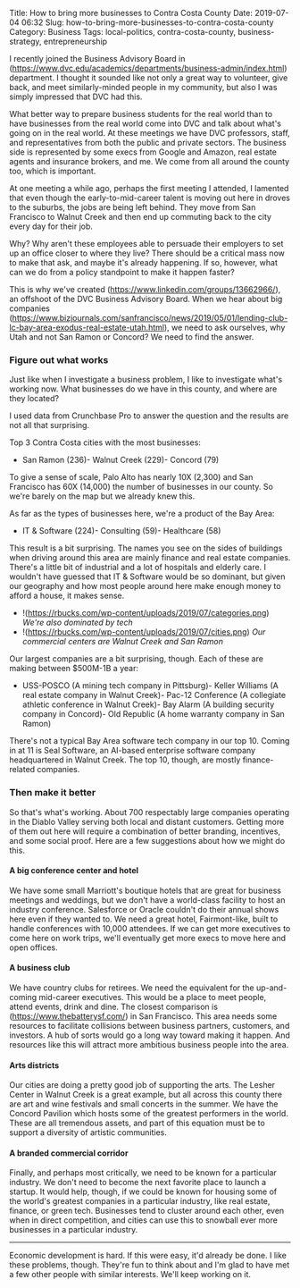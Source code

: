 Title: How to bring more businesses to Contra Costa County
Date: 2019-07-04 06:32
Slug: how-to-bring-more-businesses-to-contra-costa-county
Category: Business
Tags: local-politics, contra-costa-county, business-strategy, entrepreneurship

I recently joined the Business Advisory Board in (https://www.dvc.edu/academics/departments/business-admin/index.html) department. I thought it sounded like not only a great way to volunteer, give back, and meet similarly-minded people in my community, but also I was simply impressed that DVC had this.

What better way to prepare business students for the real world than to have businesses from the real world come into DVC and talk about what's going on in the real world. At these meetings we have DVC professors, staff, and representatives from both the public and private sectors. The business side is represented by some execs from Google and Amazon, real estate agents and insurance brokers, and me. We come from all around the county too, which is important. 

At one meeting a while ago, perhaps the first meeting I attended, I lamented that even though the early-to-mid-career talent is moving out here in droves to the suburbs, the jobs are being left behind. They move from San Francisco to Walnut Creek and then end up commuting back to the city every day for their job. 

Why? Why aren't these employees able to persuade their employers to set up an office closer to where they live? There should be a critical mass now to make that ask, and maybe it's already happening. If so, however, what can we do from a policy standpoint to make it happen faster?

This is why we've created (https://www.linkedin.com/groups/13662966/), an offshoot of the DVC Business Advisory Board. When we hear about big companies (https://www.bizjournals.com/sanfrancisco/news/2019/05/01/lending-club-lc-bay-area-exodus-real-estate-utah.html), we need to ask ourselves, why Utah and not San Ramon or Concord? We need to find the answer. 

### Figure out what works

Just like when I investigate a business problem, I like to investigate what's working now. What businesses do we have in this county, and where are they located? 

I used data from Crunchbase Pro to answer the question and the results are not all that surprising.

Top 3 Contra Costa cities with the most businesses:

- San Ramon (236)- Walnut Creek (229)- Concord (79)

To give a sense of scale, Palo Alto has nearly 10X (2,300) and San Francisco has 60X (14,000) the number of businesses in our county. So we're barely on the map but we already knew this. 

As far as the types of businesses here, we're a product of the Bay Area:

- IT & Software (224)- Consulting (59)- Healthcare (58)

This result is a bit surprising. The names you see on the sides of buildings when driving around this area are mainly finance and real estate companies. There's a little bit of industrial and a lot of hospitals and elderly care. I wouldn't have guessed that IT & Software would be so dominant, but given our geography and how most people around here make enough money to afford a house, it makes sense. 

- !(https://rbucks.com/wp-content/uploads/2019/07/categories.png)
*We're also dominated by tech*
- !(https://rbucks.com/wp-content/uploads/2019/07/cities.png)
*Our commercial centers are Walnut Creek and San Ramon*

Our largest companies are a bit surprising, though. Each of these are making between $500M-1B a year:

- USS-POSCO (A mining tech company in Pittsburg)- Keller Williams (A real estate company in Walnut Creek)- Pac-12 Conference (A collegiate athletic conference in Walnut Creek)- Bay Alarm (A building security company in Concord)- Old Republic (A home warranty company in San Ramon)

There's not a typical Bay Area software tech company in our top 10. Coming in at 11 is Seal Software, an AI-based enterprise software company headquartered in Walnut Creek. The top 10, though, are mostly finance-related companies. 

### Then make it better

So that's what's working. About 700 respectably large companies operating in the Diablo Valley serving both local and distant customers. Getting more of them out here will require a combination of better branding, incentives, and some social proof. Here are a few suggestions about how we might do this. 

#### A big conference center and hotel

We have some small Marriott's boutique hotels that are great for business meetings and weddings, but we don't have a world-class facility to host an industry conference. Salesforce or Oracle couldn't do their annual shows here even if they wanted to. We need a great hotel, Fairmont-like, built to handle conferences with 10,000 attendees. If we can get more executives to come here on work trips, we'll eventually get more execs to move here and open offices. 

#### A business club

We have country clubs for retirees. We need the equivalent for the up-and-coming mid-career executives. This would be a place to meet people, attend events, drink and dine. The closest comparison is (https://www.thebatterysf.com/) in San Francisco. This area needs some resources to facilitate collisions between business partners, customers, and investors. A hub of sorts would go a long way toward making it happen. And resources like this will attract more ambitious business people into the area. 

#### Arts districts

Our cities are doing a pretty good job of supporting the arts. The Lesher Center in Walnut Creek is a great example, but all across this county there are art and wine festivals and small concerts in the summer. We have the Concord Pavilion which hosts some of the greatest performers in the world. These are all tremendous assets, and part of this equation must be to support a diversity of artistic communities.

#### A branded commercial corridor

Finally, and perhaps most critically, we need to be known for a particular industry. We don't need to become the next favorite place to launch a startup. It would help, though, if we could be known for housing some of the world's greatest companies in a particular industry, like real estate, finance, or green tech. Businesses tend to cluster around each other, even when in direct competition, and cities can use this to snowball ever more businesses in a particular industry. 

---

Economic development is hard. If this were easy, it'd already be done. I like these problems, though. They're fun to think about and I'm glad to have met a few other people with similar interests. We'll keep working on it.